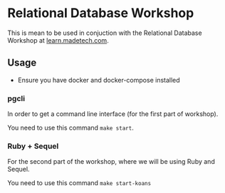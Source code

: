 # Relational Database Workshop 

This is mean to be used in conjuction with the Relational Database Workshop at [learn.madetech.com](https://learn.madetech.com/workshops/10-Database-Workshop/).

## Usage

* Ensure you have docker and docker-compose installed

### pgcli

In order to get a command line interface (for the first part of workshop).

You need to use this command `make start`.

### Ruby + Sequel

For the second part of the workshop, where we will be using Ruby and Sequel.

You need to use this command `make start-koans`

